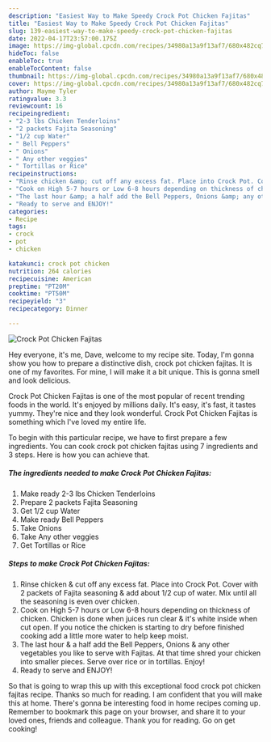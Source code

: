 ```yaml
---
description: "Easiest Way to Make Speedy Crock Pot Chicken Fajitas"
title: "Easiest Way to Make Speedy Crock Pot Chicken Fajitas"
slug: 139-easiest-way-to-make-speedy-crock-pot-chicken-fajitas
date: 2022-04-17T23:57:00.175Z
image: https://img-global.cpcdn.com/recipes/34980a13a9f13af7/680x482cq70/crock-pot-chicken-fajitas-recipe-main-photo.jpg
hideToc: false
enableToc: true
enableTocContent: false
thumbnail: https://img-global.cpcdn.com/recipes/34980a13a9f13af7/680x482cq70/crock-pot-chicken-fajitas-recipe-main-photo.jpg
cover: https://img-global.cpcdn.com/recipes/34980a13a9f13af7/680x482cq70/crock-pot-chicken-fajitas-recipe-main-photo.jpg
author: Mayme Tyler
ratingvalue: 3.3
reviewcount: 16
recipeingredient:
- "2-3 lbs Chicken Tenderloins"
- "2 packets Fajita Seasoning"
- "1/2 cup Water"
- " Bell Peppers"
- " Onions"
- " Any other veggies"
- " Tortillas or Rice"
recipeinstructions:
- "Rinse chicken &amp; cut off any excess fat. Place into Crock Pot. Cover with 2 packets of Fajita seasoning &amp; add about 1/2 cup of water. Mix until all the seasoning is even over chicken."
- "Cook on High 5-7 hours or Low 6-8 hours depending on thickness of chicken. Chicken is done when juices run clear &amp; it&#39;s white inside when cut open. If you notice the chicken is starting to dry before finished cooking add a little more water to help keep moist."
- "The last hour &amp; a half add the Bell Peppers, Onions &amp; any other vegetables you like to serve with Fajitas. At that time shred your chicken into smaller pieces. Serve over rice or in tortillas. Enjoy!"
- "Ready to serve and ENJOY!"
categories:
- Recipe
tags:
- crock
- pot
- chicken

katakunci: crock pot chicken 
nutrition: 264 calories
recipecuisine: American
preptime: "PT20M"
cooktime: "PT50M"
recipeyield: "3"
recipecategory: Dinner

---
```



![Crock Pot Chicken Fajitas](https://img-global.cpcdn.com/recipes/34980a13a9f13af7/680x482cq70/crock-pot-chicken-fajitas-recipe-main-photo.jpg)

Hey everyone, it's me, Dave, welcome to my recipe site. Today, I'm gonna show you how to prepare a distinctive dish, crock pot chicken fajitas. It is one of my favorites. For mine, I will make it a bit unique. This is gonna smell and look delicious.

Crock Pot Chicken Fajitas is one of the most popular of recent trending foods in the world. It's enjoyed by millions daily. It's easy, it's fast, it tastes yummy. They're nice and they look wonderful. Crock Pot Chicken Fajitas is something which I've loved my entire life.




To begin with this particular recipe, we have to first prepare a few ingredients. You can cook crock pot chicken fajitas using 7 ingredients and 3 steps. Here is how you can achieve that.

<!--inarticleads1-->

##### The ingredients needed to make Crock Pot Chicken Fajitas:

1. Make ready 2-3 lbs Chicken Tenderloins
1. Prepare 2 packets Fajita Seasoning
1. Get 1/2 cup Water
1. Make ready  Bell Peppers
1. Take  Onions
1. Take  Any other veggies
1. Get  Tortillas or Rice




<!--inarticleads2-->

##### Steps to make Crock Pot Chicken Fajitas:

1. Rinse chicken &amp; cut off any excess fat. Place into Crock Pot. Cover with 2 packets of Fajita seasoning &amp; add about 1/2 cup of water. Mix until all the seasoning is even over chicken.
1. Cook on High 5-7 hours or Low 6-8 hours depending on thickness of chicken. Chicken is done when juices run clear &amp; it&#39;s white inside when cut open. If you notice the chicken is starting to dry before finished cooking add a little more water to help keep moist.
1. The last hour &amp; a half add the Bell Peppers, Onions &amp; any other vegetables you like to serve with Fajitas. At that time shred your chicken into smaller pieces. Serve over rice or in tortillas. Enjoy!
1. Ready to serve and ENJOY!



So that is going to wrap this up with this exceptional food crock pot chicken fajitas recipe. Thanks so much for reading. I am confident that you will make this at home. There's gonna be interesting food in home recipes coming up. Remember to bookmark this page on your browser, and share it to your loved ones, friends and colleague. Thank you for reading. Go on get cooking!
